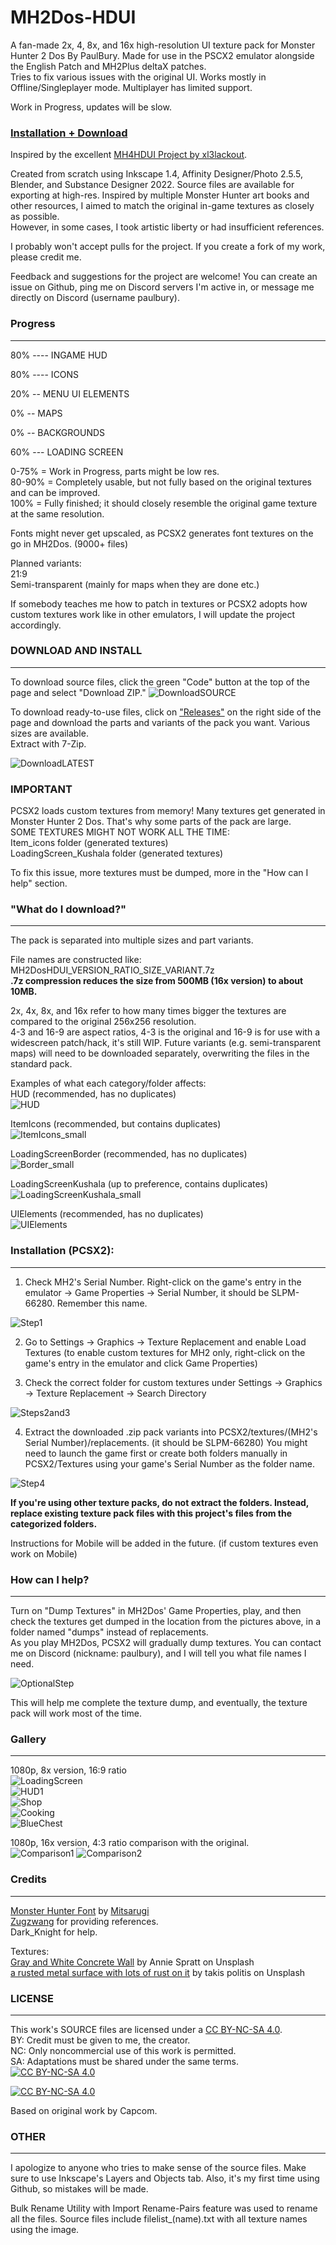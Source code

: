 # MH2Dos-HDUI

A fan-made 2x, 4, 8x, and 16x high-resolution UI texture pack for Monster Hunter 2 Dos By PaulBury. Made for use in the PSCX2 emulator alongside the English Patch and MH2Plus deltaX patches.  
Tries to fix various issues with the original UI. Works mostly in Offline/Singleplayer mode. Multiplayer has limited support.

Work in Progress, updates will be slow.  

### [Installation + Download](https://github.com/PaulBury/MH2Dos-HDUI/tree/main?tab=readme-ov-file#download-and-install)  

Inspired by the excellent [MH4HDUI Project by xl3lackout](https://github.com/xl3lackout/MH4HDUI).


Created from scratch using Inkscape 1.4, Affinity Designer/Photo 2.5.5, Blender, and Substance Designer 2022. Source files are available for exporting at high-res.
Inspired by multiple Monster Hunter art books and other resources, I aimed to match the original in-game textures as closely as possible.  
However, in some cases, I took artistic liberty or had insufficient references.  

I probably won't accept pulls for the project. If you create a fork of my work, please credit me.  

Feedback and suggestions for the project are welcome! You can create an issue on Github, ping me on Discord servers I'm active in, or message me directly on Discord (username paulbury).  

### Progress
-----------------------------------------------------------------------------------------------------------
80% ---- INGAME HUD        

80% ---- ICONS             

20% -- MENU UI ELEMENTS 

0% -- MAPS             

0% -- BACKGROUNDS      

60% --- LOADING SCREEN    


0-75%  =  Work in Progress, parts might be low res.  
80-90% =  Completely usable, but not fully based on the original textures and can be improved.  
100%   =  Fully finished; it should closely resemble the original game texture at the same resolution.


Fonts might never get upscaled, as PCSX2 generates font textures on the go in MH2Dos. (9000+ files)


Planned variants:  
21:9  
Semi-transparent (mainly for maps when they are done etc.)  


If somebody teaches me how to patch in textures or PCSX2 adopts how custom textures work like in other emulators, I will update the project accordingly.


### DOWNLOAD AND INSTALL
-----------------------------------------------------------------------------------------------------------  
To download source files, click the green "Code" button at the top of the page and select "Download ZIP."
![DownloadSOURCE](https://github.com/user-attachments/assets/e48b1014-46a3-4ccf-9c82-97baea001c7c)

To download ready-to-use files, click on ["Releases"](https://github.com/PaulBury/MH2Dos-HDUI/releases/latest) on the right side of the page and download the parts and variants of the pack you want. Various sizes are available.  
Extract with 7-Zip.  


![DownloadLATEST](https://github.com/user-attachments/assets/4da55556-d158-440f-be10-c4d33f4c8b7e)


### IMPORTANT
PCSX2 loads custom textures from memory! Many textures get generated in Monster Hunter 2 Dos. That's why some parts of the pack are large.  
SOME TEXTURES MIGHT NOT WORK ALL THE TIME:  
Item_icons folder (generated textures)  
LoadingScreen_Kushala folder (generated textures)  

To fix this issue, more textures must be dumped, more in the "How can I help" section. 

### "What do I download?"
-----------------------------------------------------------------------------------------------------------  
The pack is separated into multiple sizes and part variants.  

File names are constructed like:  
MH2DosHDUI_VERSION_RATIO_SIZE_VARIANT.7z  
**.7z compression reduces the size from 500MB (16x version) to about 10MB.**  

2x, 4x, 8x, and 16x refer to how many times bigger the textures are compared to the original 256x256 resolution.  
4-3 and 16-9 are aspect ratios, 4-3 is the original and 16-9 is for use with a widescreen patch/hack, it's still WIP.
Future variants (e.g. semi-transparent maps) will need to be downloaded separately, overwriting the files in the standard pack.  

Examples of what each category/folder affects:  
HUD (recommended, has no duplicates)  
![HUD](https://github.com/user-attachments/assets/e9a07a86-3f01-4f8d-b95d-f9363ebde119)  

ItemIcons (recommended, but contains duplicates)  
![ItemIcons_small](https://github.com/user-attachments/assets/25391864-f3d4-4ec3-ab5e-a2e0eb8407ec)  

LoadingScreenBorder (recommended, has no duplicates)  
![Border_small](https://github.com/user-attachments/assets/f3675126-0a5f-4423-8daa-31bb8805d7e7)  

LoadingScreenKushala (up to preference, contains duplicates)  
![LoadingScreenKushala_small](https://github.com/user-attachments/assets/612fe723-e547-49f1-964e-cf9007ac6b14)  

UIElements (recommended, has no duplicates)  
![UIElements](https://github.com/user-attachments/assets/a50f2a42-29b9-4670-b817-cb603c0e67e9)  

### Installation (PCSX2):  
-----------------------------------------------------------------------------------------------------------  

1. Check MH2's Serial Number. Right-click on the game's entry in the emulator -> Game Properties -> Serial Number, it should be SLPM-66280. Remember this name.

![Step1](https://github.com/user-attachments/assets/621e7f77-c682-4e3b-95ae-57920548b4a7)

2. Go to Settings -> Graphics -> Texture Replacement and enable Load Textures (to enable custom textures for MH2 only, right-click on the game's entry in the emulator and click Game Properties)


3. Check the correct folder for custom textures under Settings -> Graphics -> Texture Replacement -> Search Directory

![Steps2and3](https://github.com/user-attachments/assets/727cf02a-395a-466e-bcc9-e03e0478be28)

4. Extract the downloaded .zip pack variants into PCSX2/textures/(MH2's Serial Number)/replacements. (it should be SLPM-66280) You might need to launch the game first or create both folders manually in PCSX2/Textures using your game's Serial Number as the folder name.

![Step4](https://github.com/user-attachments/assets/dfd93e32-69a4-4c96-8266-ec73551877be)


**If you're using other texture packs, do not extract the folders. Instead, replace existing texture pack files with this project's files from the categorized folders.**


Instructions for Mobile will be added in the future. (if custom textures even work on Mobile)

### How can I help?
-----------------------------------------------------------------------------------------------------------
Turn on "Dump Textures" in MH2Dos' Game Properties, play, and then check the textures get dumped in the location from the pictures above, in a folder named "dumps" instead of replacements.  
As you play MH2Dos, PCSX2 will gradually dump textures. You can contact me on Discord (nickname: paulbury), and I will tell you what file names I need.  

![OptionalStep](https://github.com/user-attachments/assets/63786923-a416-4826-ad3b-38c0955dfd5a)  

This will help me complete the texture dump, and eventually, the texture pack will work most of the time.

### Gallery
-----------------------------------------------------------------------------------------------------------  
1080p, 8x version, 16:9 ratio  
![LoadingScreen](https://github.com/user-attachments/assets/77ff9382-4df4-4bc8-ac3d-77dcc163c521)  
![HUD1](https://github.com/user-attachments/assets/e6b975d2-1dda-43d9-bd17-c38131e439ef)  
![Shop](https://github.com/user-attachments/assets/69513df7-1fb3-4125-9e84-28ffd8fab63e)  
![Cooking](https://github.com/user-attachments/assets/4a3b1468-25f4-46fe-8228-5794303b67cf)  
![BlueChest](https://github.com/user-attachments/assets/551c2a76-9036-40c8-8905-63e955fa9cd1)  


1080p, 16x version, 4:3 ratio comparison with the original.  
![Comparison1](https://github.com/user-attachments/assets/f0b1ffa7-8922-46d7-b141-5d0bf8785d5e)
![Comparison2](https://github.com/user-attachments/assets/dc8dcce8-c218-4715-89aa-c64d018a21c8)


### Credits
-----------------------------------------------------------------------------------------------------------
[Monster Hunter Font](https://www.deviantart.com/xmitsarugix/art/Monster-Hunter-Font-Type-1-and-2-380816151) by [Mitsarugi](https://monsterhunter.fandom.com/wiki/User:Mitsarugi)  
[Zugzwang](https://x.com/ZugzwangMH) for providing references.  
Dark_Knight for help.  

Textures:  
[Gray and White Concrete Wall](https://unsplash.com/photos/gray-and-white-concrete-wall-ug3EcRGb3I8) by Annie Spratt on Unsplash  
[a rusted metal surface with lots of rust on it](https://unsplash.com/photos/a-rusted-metal-surface-with-lots-of-rust-on-it-FmeJ2pV6YsU) by takis politis on Unsplash  


### LICENSE
-----------------------------------------------------------------------------------------------------------
This work's SOURCE files are licensed under a [CC BY-NC-SA 4.0][cc-by-nc-sa].  
BY: Credit must be given to me, the creator.  
NC: Only noncommercial use of this work is permitted.  
SA: Adaptations must be shared under the same terms.  
[![CC BY-NC-SA 4.0][cc-by-nc-sa-shield]][cc-by-nc-sa]  

[![CC BY-NC-SA 4.0][cc-by-nc-sa-image]][cc-by-nc-sa]  

[cc-by-nc-sa]: http://creativecommons.org/licenses/by-nc-sa/4.0/  
[cc-by-nc-sa-image]: https://licensebuttons.net/l/by-nc-sa/4.0/88x31.png  
[cc-by-nc-sa-shield]: https://img.shields.io/badge/License-CC%20BY--NC--SA%204.0-lightgrey.svg  

Based on original work by Capcom.  


### OTHER
-----------------------------------------------------------------------------------------------------------
I apologize to anyone who tries to make sense of the source files. Make sure to use Inkscape's Layers and Objects tab. 
Also, it's my first time using Github, so mistakes will be made.  

Bulk Rename Utility with Import Rename-Pairs feature was used to rename all the files. Source files include filelist_(name).txt with all texture names using the image.  

